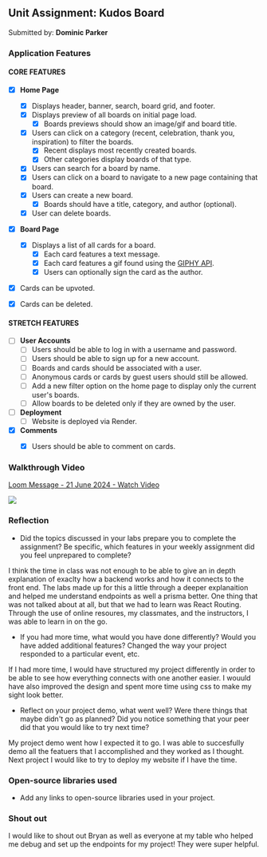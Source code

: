 ## Unit Assignment: Kudos Board

Submitted by: **Dominic Parker**

### Application Features

#### CORE FEATURES

- [x] **Home Page**
  - [x] Displays header, banner, search, board grid, and footer.
  - [x] Displays preview of all boards on initial page load.
    - [x] Boards previews should show an image/gif and board title.
  - [x] Users can click on a category (recent, celebration, thank you, inspiration) to filter the boards.
    - [x] Recent displays most recently created boards.
    - [x] Other categories display boards of that type.
  - [x] Users can search for a board by name.
  - [x] Users can click on a board to navigate to a new page containing that board.
  - [x] Users can create a new board.
    - [x] Boards should have a title, category, and author (optional).
  - [x] User can delete boards.
  
- [x] **Board Page**
  - [x] Displays a list of all cards for a board.
    -  [x] Each card features a text message.
    -  [x] Each card features a gif found using the [GIPHY API](https://developers.giphy.com/docs/api/).
    -  [x] Users can optionally sign the card as the author.  
-   [x] Cards can be upvoted.
-   [x] Cards can be deleted.


#### STRETCH FEATURES


- [ ] **User Accounts**
  - [ ] Users should be able to log in with a username and password.
  - [ ] Users should be able to sign up for a new account.
  - [ ]  Boards and cards should be associated with a user.
    - [ ]  Anonymous cards or cards by guest users should still be allowed.
  - [ ] Add a new filter option on the home page to display only the current user's boards.
  - [ ] Allow boards to be deleted only if they are owned by the user.
- [ ] **Deployment**
  - [ ] Website is deployed via Render.
- [x] **Comments**
  - [x] Users should be able to comment on cards.


### Walkthrough Video


<div>
    <a href="https://www.loom.com/share/5141db408ba5490dbcf936cc576fbd35">
      <p>Loom Message - 21 June 2024 - Watch Video</p>
    </a>
    <a href="https://www.loom.com/share/5141db408ba5490dbcf936cc576fbd35">
      <img style="max-width:300px;" src="https://cdn.loom.com/sessions/thumbnails/5141db408ba5490dbcf936cc576fbd35-with-play.gif">
    </a>
  </div>

### Reflection

* Did the topics discussed in your labs prepare you to complete the assignment? Be specific, which features in your weekly assignment did you feel unprepared to complete?

I think the time in class was not enough to be able to give an in depth explanation of exaclty how a backend works and how it connects to the front end. The labs made up for this a little through a deeper explanaition and helped me understand endpoints as well a prisma better. One thing that was not talked about at all, but that we had to learn was React Routing. Through the use of online resoures, my classmates, and the instructors, I was able to learn in on the go.

* If you had more time, what would you have done differently? Would you have added additional features? Changed the way your project responded to a particular event, etc.
  
If I had more time, I would have structured my project differently in order to be able to see how everything connects with one another easier. I wouuld have also improved the design and spent more time using css to make my sight look better.

* Reflect on your project demo, what went well? Were there things that maybe didn't go as planned? Did you notice something that your peer did that you would like to try next time?

My project demo went how I expected it to go. I was able to succesfully demo all the featuers that I accomplished and they worked as I thought. Next project I would like to try to deploy my website if I have the time.

### Open-source libraries used

- Add any links to open-source libraries used in your project.

### Shout out

I would like to shout out Bryan as well as everyone at my table who helped me debug and set up the endpoints for my project! They were super helpful.
